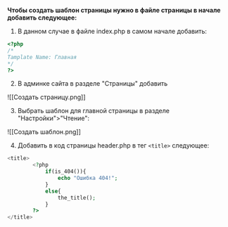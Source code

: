 **Чтобы создать шаблон страницы нужно в файле страницы в начале добавить следующее:** 

1. В данном случае в файле index.php в самом начале добавить:

```php
<?php
/*
Tamplate Name: Главная
*/
?>
```

2. В админке сайта в разделе "Страницы" добавить 

![[Создать страницу.png]]

3. Выбрать шаблон для главной страницы в разделе "Настройки">"Чтение":

![[Создать шаблон.png]]

4.  Добавить в код страницы header.php в тег `<title>` следующее:

```php
<title>
		<?php
			if(is_404()){
				echo "Ошибка 404!";
			}
			else{
				the_title();
			}
		?>
</title>
```

